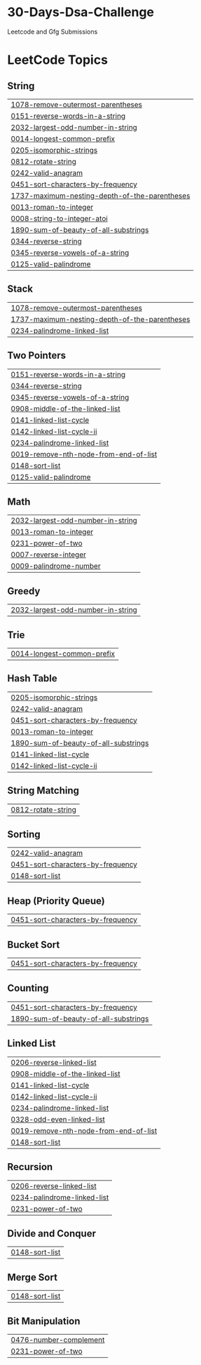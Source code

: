 # 30-Days-Dsa-Challenge
Leetcode and Gfg Submissions

<!---LeetCode Topics Start-->
# LeetCode Topics
## String
|  |
| ------- |
| [1078-remove-outermost-parentheses](https://github.com/pranay1uv/30-Days-Dsa-Challenge/tree/master/1078-remove-outermost-parentheses) |
| [0151-reverse-words-in-a-string](https://github.com/pranay1uv/30-Days-Dsa-Challenge/tree/master/0151-reverse-words-in-a-string) |
| [2032-largest-odd-number-in-string](https://github.com/pranay1uv/30-Days-Dsa-Challenge/tree/master/2032-largest-odd-number-in-string) |
| [0014-longest-common-prefix](https://github.com/pranay1uv/30-Days-Dsa-Challenge/tree/master/0014-longest-common-prefix) |
| [0205-isomorphic-strings](https://github.com/pranay1uv/30-Days-Dsa-Challenge/tree/master/0205-isomorphic-strings) |
| [0812-rotate-string](https://github.com/pranay1uv/30-Days-Dsa-Challenge/tree/master/0812-rotate-string) |
| [0242-valid-anagram](https://github.com/pranay1uv/30-Days-Dsa-Challenge/tree/master/0242-valid-anagram) |
| [0451-sort-characters-by-frequency](https://github.com/pranay1uv/30-Days-Dsa-Challenge/tree/master/0451-sort-characters-by-frequency) |
| [1737-maximum-nesting-depth-of-the-parentheses](https://github.com/pranay1uv/30-Days-Dsa-Challenge/tree/master/1737-maximum-nesting-depth-of-the-parentheses) |
| [0013-roman-to-integer](https://github.com/pranay1uv/30-Days-Dsa-Challenge/tree/master/0013-roman-to-integer) |
| [0008-string-to-integer-atoi](https://github.com/pranay1uv/30-Days-Dsa-Challenge/tree/master/0008-string-to-integer-atoi) |
| [1890-sum-of-beauty-of-all-substrings](https://github.com/pranay1uv/30-Days-Dsa-Challenge/tree/master/1890-sum-of-beauty-of-all-substrings) |
| [0344-reverse-string](https://github.com/pranay1uv/30-Days-Dsa-Challenge/tree/master/0344-reverse-string) |
| [0345-reverse-vowels-of-a-string](https://github.com/pranay1uv/30-Days-Dsa-Challenge/tree/master/0345-reverse-vowels-of-a-string) |
| [0125-valid-palindrome](https://github.com/pranay1uv/30-Days-Dsa-Challenge/tree/master/0125-valid-palindrome) |
## Stack
|  |
| ------- |
| [1078-remove-outermost-parentheses](https://github.com/pranay1uv/30-Days-Dsa-Challenge/tree/master/1078-remove-outermost-parentheses) |
| [1737-maximum-nesting-depth-of-the-parentheses](https://github.com/pranay1uv/30-Days-Dsa-Challenge/tree/master/1737-maximum-nesting-depth-of-the-parentheses) |
| [0234-palindrome-linked-list](https://github.com/pranay1uv/30-Days-Dsa-Challenge/tree/master/0234-palindrome-linked-list) |
## Two Pointers
|  |
| ------- |
| [0151-reverse-words-in-a-string](https://github.com/pranay1uv/30-Days-Dsa-Challenge/tree/master/0151-reverse-words-in-a-string) |
| [0344-reverse-string](https://github.com/pranay1uv/30-Days-Dsa-Challenge/tree/master/0344-reverse-string) |
| [0345-reverse-vowels-of-a-string](https://github.com/pranay1uv/30-Days-Dsa-Challenge/tree/master/0345-reverse-vowels-of-a-string) |
| [0908-middle-of-the-linked-list](https://github.com/pranay1uv/30-Days-Dsa-Challenge/tree/master/0908-middle-of-the-linked-list) |
| [0141-linked-list-cycle](https://github.com/pranay1uv/30-Days-Dsa-Challenge/tree/master/0141-linked-list-cycle) |
| [0142-linked-list-cycle-ii](https://github.com/pranay1uv/30-Days-Dsa-Challenge/tree/master/0142-linked-list-cycle-ii) |
| [0234-palindrome-linked-list](https://github.com/pranay1uv/30-Days-Dsa-Challenge/tree/master/0234-palindrome-linked-list) |
| [0019-remove-nth-node-from-end-of-list](https://github.com/pranay1uv/30-Days-Dsa-Challenge/tree/master/0019-remove-nth-node-from-end-of-list) |
| [0148-sort-list](https://github.com/pranay1uv/30-Days-Dsa-Challenge/tree/master/0148-sort-list) |
| [0125-valid-palindrome](https://github.com/pranay1uv/30-Days-Dsa-Challenge/tree/master/0125-valid-palindrome) |
## Math
|  |
| ------- |
| [2032-largest-odd-number-in-string](https://github.com/pranay1uv/30-Days-Dsa-Challenge/tree/master/2032-largest-odd-number-in-string) |
| [0013-roman-to-integer](https://github.com/pranay1uv/30-Days-Dsa-Challenge/tree/master/0013-roman-to-integer) |
| [0231-power-of-two](https://github.com/pranay1uv/30-Days-Dsa-Challenge/tree/master/0231-power-of-two) |
| [0007-reverse-integer](https://github.com/pranay1uv/30-Days-Dsa-Challenge/tree/master/0007-reverse-integer) |
| [0009-palindrome-number](https://github.com/pranay1uv/30-Days-Dsa-Challenge/tree/master/0009-palindrome-number) |
## Greedy
|  |
| ------- |
| [2032-largest-odd-number-in-string](https://github.com/pranay1uv/30-Days-Dsa-Challenge/tree/master/2032-largest-odd-number-in-string) |
## Trie
|  |
| ------- |
| [0014-longest-common-prefix](https://github.com/pranay1uv/30-Days-Dsa-Challenge/tree/master/0014-longest-common-prefix) |
## Hash Table
|  |
| ------- |
| [0205-isomorphic-strings](https://github.com/pranay1uv/30-Days-Dsa-Challenge/tree/master/0205-isomorphic-strings) |
| [0242-valid-anagram](https://github.com/pranay1uv/30-Days-Dsa-Challenge/tree/master/0242-valid-anagram) |
| [0451-sort-characters-by-frequency](https://github.com/pranay1uv/30-Days-Dsa-Challenge/tree/master/0451-sort-characters-by-frequency) |
| [0013-roman-to-integer](https://github.com/pranay1uv/30-Days-Dsa-Challenge/tree/master/0013-roman-to-integer) |
| [1890-sum-of-beauty-of-all-substrings](https://github.com/pranay1uv/30-Days-Dsa-Challenge/tree/master/1890-sum-of-beauty-of-all-substrings) |
| [0141-linked-list-cycle](https://github.com/pranay1uv/30-Days-Dsa-Challenge/tree/master/0141-linked-list-cycle) |
| [0142-linked-list-cycle-ii](https://github.com/pranay1uv/30-Days-Dsa-Challenge/tree/master/0142-linked-list-cycle-ii) |
## String Matching
|  |
| ------- |
| [0812-rotate-string](https://github.com/pranay1uv/30-Days-Dsa-Challenge/tree/master/0812-rotate-string) |
## Sorting
|  |
| ------- |
| [0242-valid-anagram](https://github.com/pranay1uv/30-Days-Dsa-Challenge/tree/master/0242-valid-anagram) |
| [0451-sort-characters-by-frequency](https://github.com/pranay1uv/30-Days-Dsa-Challenge/tree/master/0451-sort-characters-by-frequency) |
| [0148-sort-list](https://github.com/pranay1uv/30-Days-Dsa-Challenge/tree/master/0148-sort-list) |
## Heap (Priority Queue)
|  |
| ------- |
| [0451-sort-characters-by-frequency](https://github.com/pranay1uv/30-Days-Dsa-Challenge/tree/master/0451-sort-characters-by-frequency) |
## Bucket Sort
|  |
| ------- |
| [0451-sort-characters-by-frequency](https://github.com/pranay1uv/30-Days-Dsa-Challenge/tree/master/0451-sort-characters-by-frequency) |
## Counting
|  |
| ------- |
| [0451-sort-characters-by-frequency](https://github.com/pranay1uv/30-Days-Dsa-Challenge/tree/master/0451-sort-characters-by-frequency) |
| [1890-sum-of-beauty-of-all-substrings](https://github.com/pranay1uv/30-Days-Dsa-Challenge/tree/master/1890-sum-of-beauty-of-all-substrings) |
## Linked List
|  |
| ------- |
| [0206-reverse-linked-list](https://github.com/pranay1uv/30-Days-Dsa-Challenge/tree/master/0206-reverse-linked-list) |
| [0908-middle-of-the-linked-list](https://github.com/pranay1uv/30-Days-Dsa-Challenge/tree/master/0908-middle-of-the-linked-list) |
| [0141-linked-list-cycle](https://github.com/pranay1uv/30-Days-Dsa-Challenge/tree/master/0141-linked-list-cycle) |
| [0142-linked-list-cycle-ii](https://github.com/pranay1uv/30-Days-Dsa-Challenge/tree/master/0142-linked-list-cycle-ii) |
| [0234-palindrome-linked-list](https://github.com/pranay1uv/30-Days-Dsa-Challenge/tree/master/0234-palindrome-linked-list) |
| [0328-odd-even-linked-list](https://github.com/pranay1uv/30-Days-Dsa-Challenge/tree/master/0328-odd-even-linked-list) |
| [0019-remove-nth-node-from-end-of-list](https://github.com/pranay1uv/30-Days-Dsa-Challenge/tree/master/0019-remove-nth-node-from-end-of-list) |
| [0148-sort-list](https://github.com/pranay1uv/30-Days-Dsa-Challenge/tree/master/0148-sort-list) |
## Recursion
|  |
| ------- |
| [0206-reverse-linked-list](https://github.com/pranay1uv/30-Days-Dsa-Challenge/tree/master/0206-reverse-linked-list) |
| [0234-palindrome-linked-list](https://github.com/pranay1uv/30-Days-Dsa-Challenge/tree/master/0234-palindrome-linked-list) |
| [0231-power-of-two](https://github.com/pranay1uv/30-Days-Dsa-Challenge/tree/master/0231-power-of-two) |
## Divide and Conquer
|  |
| ------- |
| [0148-sort-list](https://github.com/pranay1uv/30-Days-Dsa-Challenge/tree/master/0148-sort-list) |
## Merge Sort
|  |
| ------- |
| [0148-sort-list](https://github.com/pranay1uv/30-Days-Dsa-Challenge/tree/master/0148-sort-list) |
## Bit Manipulation
|  |
| ------- |
| [0476-number-complement](https://github.com/pranay1uv/30-Days-Dsa-Challenge/tree/master/0476-number-complement) |
| [0231-power-of-two](https://github.com/pranay1uv/30-Days-Dsa-Challenge/tree/master/0231-power-of-two) |
<!---LeetCode Topics End-->